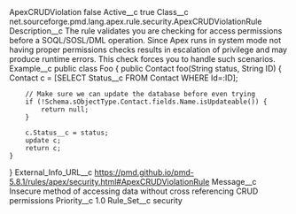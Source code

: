 <?xml version="1.0" encoding="UTF-8"?>
<CustomMetadata xmlns="http://soap.sforce.com/2006/04/metadata" xmlns:xsi="http://www.w3.org/2001/XMLSchema-instance" xmlns:xsd="http://www.w3.org/2001/XMLSchema">
    <label>ApexCRUDViolation</label>
    <protected>false</protected>
    <values>
        <field>Active__c</field>
        <value xsi:type="xsd:boolean">true</value>
    </values>
    <values>
        <field>Class__c</field>
        <value xsi:type="xsd:string">net.sourceforge.pmd.lang.apex.rule.security.ApexCRUDViolationRule</value>
    </values>
    <values>
        <field>Description__c</field>
        <value xsi:type="xsd:string">The rule validates you are checking for access permissions before a SOQL/SOSL/DML operation.
Since Apex runs in system mode not having proper permissions checks results in escalation of 
privilege and may produce runtime errors. This check forces you to handle such scenarios.</value>
    </values>
    <values>
        <field>Example__c</field>
        <value xsi:type="xsd:string">public class Foo {
    public Contact foo(String status, String ID) {
        Contact c = [SELECT Status__c FROM Contact WHERE Id=:ID];

        // Make sure we can update the database before even trying
        if (!Schema.sObjectType.Contact.fields.Name.isUpdateable()) {
            return null;
        }

        c.Status__c = status;
        update c;
        return c;
    }
}</value>
    </values>
    <values>
        <field>External_Info_URL__c</field>
        <value xsi:type="xsd:string">https://pmd.github.io/pmd-5.8.1/rules/apex/security.html#ApexCRUDViolationRule</value>
    </values>
    <values>
        <field>Message__c</field>
        <value xsi:type="xsd:string">Insecure method of accessing data without cross referencing CRUD permissions</value>
    </values>
    <values>
        <field>Priority__c</field>
        <value xsi:type="xsd:double">1.0</value>
    </values>
    <values>
        <field>Rule_Set__c</field>
        <value xsi:type="xsd:string">security</value>
    </values>
</CustomMetadata>
